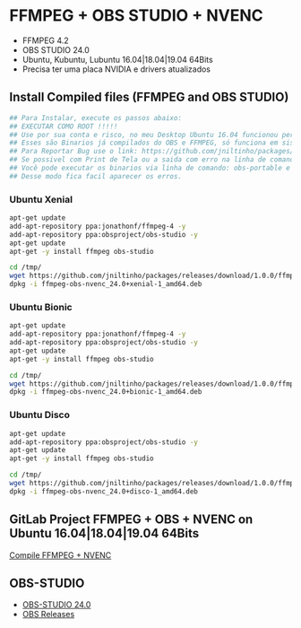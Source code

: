 # FFMPEG + OBS STUDIO + NVENC

 * FFMPEG 4.2
 * OBS STUDIO 24.0
 * Ubuntu, Kubuntu, Lubuntu 16.04|18.04|19.04 64Bits
 * Precisa ter uma placa NVIDIA e drivers atualizados

## Install Compiled files (FFMPEG and OBS STUDIO)

```bash
## Para Instalar, execute os passos abaixo:
## EXECUTAR COMO ROOT !!!!!
## Use por sua conta e risco, no meu Desktop Ubuntu 16.04 funcionou perfeitamente.
## Esses são Binarios já compilados do OBS e FFMPEG, só funciona em sistemas 64Bits.
## Para Reportar Bug use o link: https://github.com/jniltinho/packages/issues.
## Se possivel com Print de Tela ou a saida com erro na linha de comando.
## Você pode executar os binarios via linha de comando: obs-portable e ffmpeg.
## Desse modo fica facil aparecer os erros.
```

### Ubuntu Xenial

```bash
apt-get update
add-apt-repository ppa:jonathonf/ffmpeg-4 -y
add-apt-repository ppa:obsproject/obs-studio -y
apt-get update
apt-get -y install ffmpeg obs-studio

cd /tmp/
wget https://github.com/jniltinho/packages/releases/download/1.0.0/ffmpeg-obs-nvenc_24.0+xenial-1_amd64.deb
dpkg -i ffmpeg-obs-nvenc_24.0+xenial-1_amd64.deb
```

### Ubuntu Bionic

```bash
apt-get update
add-apt-repository ppa:jonathonf/ffmpeg-4 -y
add-apt-repository ppa:obsproject/obs-studio -y
apt-get update
apt-get -y install ffmpeg obs-studio

cd /tmp/
wget https://github.com/jniltinho/packages/releases/download/1.0.0/ffmpeg-obs-nvenc_24.0+bionic-1_amd64.deb
dpkg -i ffmpeg-obs-nvenc_24.0+bionic-1_amd64.deb
```

### Ubuntu Disco

```bash
apt-get update
add-apt-repository ppa:obsproject/obs-studio -y
apt-get update
apt-get -y install ffmpeg obs-studio

cd /tmp/
wget https://github.com/jniltinho/packages/releases/download/1.0.0/ffmpeg-obs-nvenc_24.0+disco-1_amd64.deb
dpkg -i ffmpeg-obs-nvenc_24.0+disco-1_amd64.deb
```

## GitLab Project FFMPEG + OBS + NVENC on Ubuntu 16.04|18.04|19.04 64Bits

[Compile FFMPEG + NVENC](https://github.com/jniltinho/packages)

## OBS-STUDIO

 * [OBS-STUDIO 24.0](https://github.com/jp9000/obs-studio/wiki/Install-Instructions#manually-compiling-on-debian-based-distros)
 * [OBS Releases](https://github.com/jp9000/obs-studio/releases)
